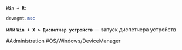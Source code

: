 **`Win + R`**:

```powershell
devmgmt.msc
```

или **`Win + X > Диспетчер устройств`** — запуск диспетчера устройств

#Administration #OS/Windows/DeviceManager